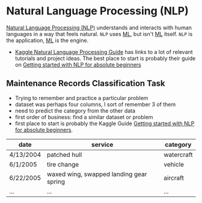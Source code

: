 # Natural Language Processing (NLP)
[Natural Language Processing (NLP)](https://www.geeksforgeeks.org/nlp/natural-language-processing-nlp-tutorial/) understands and interacts with human languages in a way that feels natural. `NLP` uses [ML](./ml.md), but isn't [ML](./ml.md) itself. `NLP` is the application, [ML](./ml.md) is the engine.
- [Kaggle Natural Language Processing Guide](https://www.kaggle.com/learn-guide/natural-language-processing) has links to a lot of relevant tutorials and project ideas. The best place to start is probably their guide on [Getting started with NLP for absolute beginners](https://www.kaggle.com/code/jhoward/getting-started-with-nlp-for-absolute-beginners)

## Maintenance Records Classification Task
- Trying to remember and practice a particular problem
- dataset was perhaps four columns, I sort of remember 3 of them
- need to predict the category from the other data
- first order of business: find a similar dataset or problem
- first place to start is probably the Kaggle Guide [Getting started with NLP for absolute beginners](https://www.kaggle.com/code/jhoward/getting-started-with-nlp-for-absolute-beginners).

| date | service | category |
| --- | --- | --- |
| 4/13/2004 | patched hull | watercraft |
| 6/1/2005 | tire change | vehicle |
| 6/22/2005 | waxed wing, swapped landing gear spring | aircraft |
| ... | ... | ... |